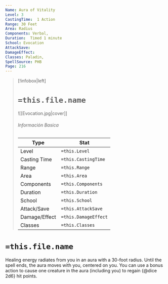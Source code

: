 ```yaml
---
Name: Aura of Vitality
Level: 3
CastingTime:  1 Action 
Range: 30 Feet
Area: Radius
Components: Verbal, 
Duration:  Timed 1 minute
School: Evocation
AttackSave: 
DamageEffect: 
Classes: Paladin, 
SpellSource: PHB
Page: 216
---
```


>[!infobox|left]
># `=this.file.name`
>![[Evocation.jpg|cover]]
> ###### Información Basica
> Type |  Stat |
> ---|---|
> Level | `=this.Level` |
> Casting Time | `=this.CastingTime` |
> Range | `=this.Range` |
> Area | `=this.Area` |
> Components | `=this.Components` |
> Duration | `=this.Duration` |
> School | `=this.School` |
> Attack/Save | `=this.AttackSave` |
> Damage/Effect | `=this.DamageEffect` |
> Classes | `=this.Classes` |

# `=this.file.name`
Healing energy radiates from you in an aura with a 30-foot radius. Until the spell ends, the aura moves with you, centered on you. You can use a bonus action to cause one creature in the aura (including you) to regain {@dice 2d6} hit points.



 


